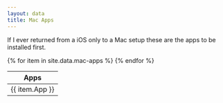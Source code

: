 ```yaml
---
layout: data
title: Mac Apps
---
```


If I ever returned from a iOS only to a Mac setup these are the apps to be installed first.

<table class="tablesorter">
    <thead>
      <th>Apps</th>
    </thead>
    <tbody>
      {% for item in site.data.mac-apps %}
      <tr>
        <td>{{ item.App }}</td>
      </tr>
      {% endfor %}
   </tbody>
</table>
